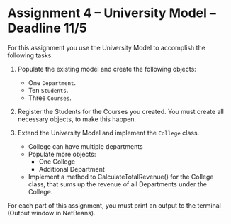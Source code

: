 # Assignment 4 – University Model – Deadline 11/5

For this assignment you use the University Model to accomplish the following tasks:

1. Populate the existing model and create the following objects:
    - One `Department`.
    - Ten `Students`.
    - Three `Courses`.

2. Register the Students for the Courses you created. You must create all necessary objects, to make this happen.
3. Extend the University Model and implement the `College` class.
    - College can have multiple departments
    - Populate more objects:
        - One College
        - Additional Department
    - Implement a method to CalculateTotalRevenue() for the College class, that sums up the revenue of all Departments under the College.

For each part of this assignment, you must print an output to the terminal (Output window in NetBeans).